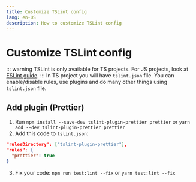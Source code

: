 ```yaml
---
title: Customize TSLint config
lang: en-US
description: How to customize TSLint config
---
```


# Customize TSLint config
::: warning
TSLint is only available for TS projects. For JS projects, look at [ESLint guide](eslint.md).
:::
In TS project you will have `tslint.json` file. You can enable/disable rules, use plugins and do many other things using `tslint.json` file.

## Add plugin (Prettier)
1. Run `npm install --save-dev tslint-plugin-prettier prettier` or `yarn add --dev tslint-plugin-prettier prettier`
2. Add this code to `tslint.json`:
  ```json
  "rulesDirectory": ["tslint-plugin-prettier"],
  "rules": {
    "prettier": true
  }
  ```
3. Fix your code: `npm run test:lint --fix` or `yarn test:lint --fix`
